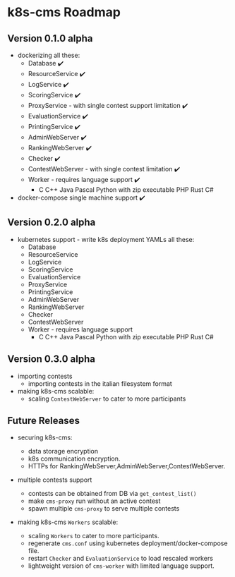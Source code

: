 # k8s-cms Roadmap

## Version 0.1.0 alpha
- dockerizing all these:
    - Database  :heavy_check_mark:
    - ResourceService :heavy_check_mark:
    - LogService :heavy_check_mark:
    - ScoringService :heavy_check_mark:
    - ProxyService - with single contest support limitation :heavy_check_mark:
    - EvaluationService :heavy_check_mark:
    - PrintingService :heavy_check_mark:
    - AdminWebServer :heavy_check_mark:
    - RankingWebServer :heavy_check_mark:
    - Checker :heavy_check_mark:
    - ContestWebServer - with single contest limitation :heavy_check_mark:
    - Worker - requires language support :heavy_check_mark:
        - C C++ Java Pascal Python with zip executable PHP Rust C# 
- docker-compose single machine support :heavy_check_mark:

## Version 0.2.0 alpha
- kubernetes support - write k8s deployment YAMLs all these:
    - Database
    - ResourceService
    - LogService
    - ScoringService
    - EvaluationService 
    - ProxyService
    - PrintingService
    - AdminWebServer
    - RankingWebServer
    - Checker
    - ContestWebServer
    - Worker - requires language support
        - C C++ Java Pascal Python with zip executable PHP Rust C# 

## Version 0.3.0 alpha
- importing contests
    - importing contests in the italian filesystem format
- making k8s-cms scalable:
    - scaling `ContestWebServer` to cater to more participants

## Future Releases
- securing k8s-cms:
    - data storage encryption
    - k8s communication encryption.
    - HTTPs for RankingWebServer,AdminWebServer,ContestWebServer.

- multiple contests support
    - contests can be obtained from DB via `get_contest_list()`
    - make `cms-proxy` run without an active contest
    - spawn multiple `cms-proxy` to serve multiple contests

- making k8s-cms `Workers` scalable:
    - scaling `Workers` to cater to more participants.
    - regenerate `cms.conf` using kubernetes deployment/docker-compose file.
    - restart `Checker` and `EvaluationService` to load rescaled workers
    - lightweight version of `cms-worker` with limited language support.
